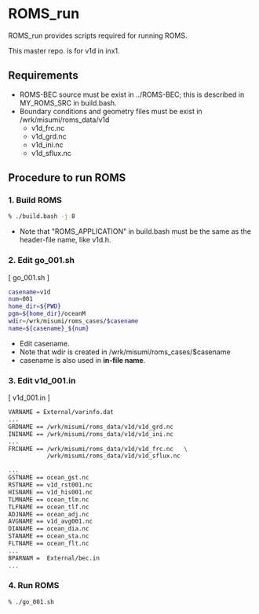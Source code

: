 # ROMS_run

ROMS_run provides scripts required for running ROMS.

This master repo. is for v1d in inx1.

## Requirements
- ROMS-BEC source must be exist in ../ROMS-BEC; this is described in MY_ROMS_SRC in build.bash.
- Boundary conditions and geometry files must be exist in /wrk/misumi/roms_data/v1d
    - v1d_frc.nc
    - v1d_grd.nc
    - v1d_ini.nc
    - v1d_sflux.nc

## Procedure to run ROMS

### 1. Build ROMS
``` sh
% ./build.bash -j 8
```
- Note that "ROMS_APPLICATION" in build.bash must be the same as the header-file name, like v1d.h.

### 2. Edit go_001.sh

[ go_001.sh ]
``` sh
casename=v1d
num=001
home_dir=${PWD}
pgm=${home_dir}/oceanM
wdir=/wrk/misumi/roms_cases/$casename
name=${casename}_${num}
```
- Edit casename.
- Note that wdir is created in /wrk/misumi/roms_cases/$casename
- casename is also used in **in-file name**. 

### 3. Edit v1d_001.in

[ v1d_001.in ]
``` sh
VARNAME = External/varinfo.dat
...
GRDNAME == /wrk/misumi/roms_data/v1d/v1d_grd.nc
ININAME == /wrk/misumi/roms_data/v1d/v1d_ini.nc
...
FRCNAME == /wrk/misumi/roms_data/v1d/v1d_frc.nc   \
           /wrk/misumi/roms_data/v1d/v1d_sflux.nc

...
GSTNAME == ocean_gst.nc
RSTNAME == v1d_rst001.nc
HISNAME == v1d_his001.nc
TLMNAME == ocean_tlm.nc
TLFNAME == ocean_tlf.nc
ADJNAME == ocean_adj.nc
AVGNAME == v1d_avg001.nc
DIANAME == ocean_dia.nc
STANAME == ocean_sta.nc
FLTNAME == ocean_flt.nc
...
BPARNAM =  External/bec.in
...
```

### 4. Run ROMS

``` sh
% ./go_001.sh
```
